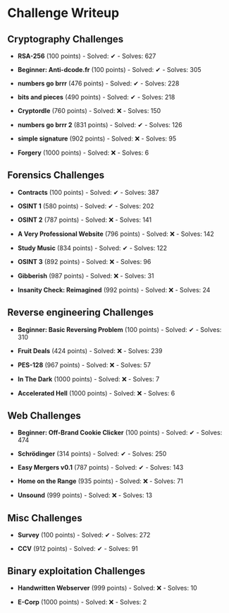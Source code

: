 # Challenge Writeup

## Cryptography Challenges

- **RSA-256** (100 points) - Solved: ✔ - Solves: 627

- **Beginner: Anti-dcode.fr** (100 points) - Solved: ✔ - Solves: 305

- **numbers go brrr** (476 points) - Solved: ✔ - Solves: 228

- **bits and pieces** (490 points) - Solved: ✔ - Solves: 218

- **Cryptordle** (760 points) - Solved: ❌ - Solves: 150

- **numbers go brrr 2** (831 points) - Solved: ✔ - Solves: 126

- **simple signature** (902 points) - Solved: ❌ - Solves: 95

- **Forgery** (1000 points) - Solved: ❌ - Solves: 6

## Forensics Challenges

- **Contracts** (100 points) - Solved: ✔ - Solves: 387

- **OSINT 1** (580 points) - Solved: ✔ - Solves: 202

- **OSINT 2** (787 points) - Solved: ❌ - Solves: 141

- **A Very Professional Website** (796 points) - Solved: ❌ - Solves: 142

- **Study Music** (834 points) - Solved: ✔ - Solves: 122

- **OSINT 3** (892 points) - Solved: ❌ - Solves: 96

- **Gibberish** (987 points) - Solved: ❌ - Solves: 31

- **Insanity Check: Reimagined** (992 points) - Solved: ❌ - Solves: 24

## Reverse engineering Challenges

- **Beginner: Basic Reversing Problem** (100 points) - Solved: ✔ - Solves: 310

- **Fruit Deals** (424 points) - Solved: ❌ - Solves: 239

- **PES-128** (967 points) - Solved: ❌ - Solves: 57

- **In The Dark** (1000 points) - Solved: ❌ - Solves: 7

- **Accelerated Hell** (1000 points) - Solved: ❌ - Solves: 6

## Web Challenges

- **Beginner: Off-Brand Cookie Clicker** (100 points) - Solved: ✔ - Solves: 474

- **Schrödinger** (314 points) - Solved: ✔ - Solves: 250

- **Easy Mergers v0.1** (787 points) - Solved: ✔ - Solves: 143

- **Home on the Range** (935 points) - Solved: ❌ - Solves: 71

- **Unsound** (999 points) - Solved: ❌ - Solves: 13

## Misc Challenges

- **Survey** (100 points) - Solved: ✔ - Solves: 272

- **CCV** (912 points) - Solved: ✔ - Solves: 91

## Binary exploitation Challenges

- **Handwritten Webserver** (999 points) - Solved: ❌ - Solves: 10

- **E-Corp** (1000 points) - Solved: ❌ - Solves: 2

